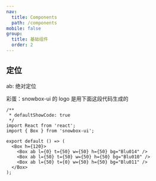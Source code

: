 ```yaml
---
nav:
  title: Components
  path: /components
mobile: false
group:
  title: 基础组件
  order: 2
---
```


## 定位

ab: 绝对定位

彩蛋：snowbox-ui 的 logo 是用下面这段代码生成的

```tsx
/**
 * defaultShowCode: true
 */
import React from 'react';
import { Box } from 'snowbox-ui';

export default () => (
  <Box h={120}>
    <Box ab l={0} t={50} w={50} h={50} bg="Blu014" />
    <Box ab l={50} t={50} w={50} h={50} bg="Blu010" />
    <Box ab l={50} t={0} w={50} h={50} bg="Blu011" />
  </Box>
);
```

<API></API>
